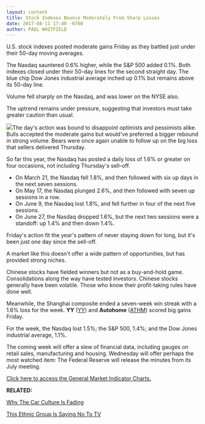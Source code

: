 ```yaml
---
layout: content
title: Stock Indexes Bounce Moderately From Sharp Losses
date: 2017-08-11 17:40 -0700
author: PAUL WHITFIELD
---
```






U.S. stock indexes posted moderate gains Friday as they battled just under their 50-day moving averages.




The Nasdaq sauntered 0.6% higher, while the S&P 500 added 0.1%. Both indexes closed under their 50-day lines for the second straight day. The blue chip Dow Jones industrial average inched up 0.1% but remains above its 50-day line.


Volume fell sharply on the Nasdaq, and was lower on the NYSE also.


The uptrend remains under pressure, suggesting that investors must take greater caution than usual.


![](https://www.investors.com/wp-content/uploads/2017/08/MP081117.png)The day's action was bound to disappoint optimists and pessimists alike. Bulls accepted the moderate gains but would've preferred a bigger rebound in strong volume. Bears were once again unable to follow up on the big loss that sellers delivered Thursday.


So far this year, the Nasdaq has posted a daily loss of 1.6% or greater on four occasions, not including Thursday's sell-off.


* On March 21, the Nasdaq fell 1.8%, and then followed with six up days in the next seven sessions.
* On May 17, the Nasdaq plunged 2.6%, and then followed with seven up sessions in a row.
* On June 9, the Nasdaq lost 1.8%, and fell further in four of the next five sessions.
* On June 27, the Nasdaq dropped 1.6%, but the next two sessions were a standoff: up 1.4% and then down 1.4%.


Friday's action fit the year's pattern of never staying down for long, but it's been just one day since the sell-off.


A market like this doesn't offer a wide pattern of opportunities, but has provided strong niches.



Chinese stocks have fielded winners but not as a buy-and-hold game. Consolidations along the way have tested investors. Chinese stocks generally have been volatile. Those who know their profit-taking rules have done well.


Meanwhile, the Shanghai composite ended a seven-week win streak with a 1.6% loss for the week. **YY** ([YY](https://research.investors.com/quote.aspx?symbol=YY)) and **Autohome** ([ATHM](https://research.investors.com/quote.aspx?symbol=ATHM)) scored big gains Friday.


For the week, the Nasdaq lost 1.5%; the S&P 500, 1.4%; and the Dow Jones industrial average, 1.1%.


The coming week will offer a slew of financial data, including gauges on retail sales, manufacturing and housing. Wednesday will offer perhaps the most watched item: The Federal Reserve will release the minutes from its July meeting.


[Click here to access the General Market Indicator Charts.](https://www.investors.com/wp-content/uploads/2017/08/GMI_081417.pdf)


**RELATED:**


[Why The Car Culture Is Fading](https://www.investors.com/news/uber-lyft-ride-sharing-redefine-car-culture/)


[This Ethnic Group Is Saying No To TV](https://www.investors.com/research/ibd-industry-themes/this-group-of-americans-has-stopped-watching-traditional-tv-in-droves/)




